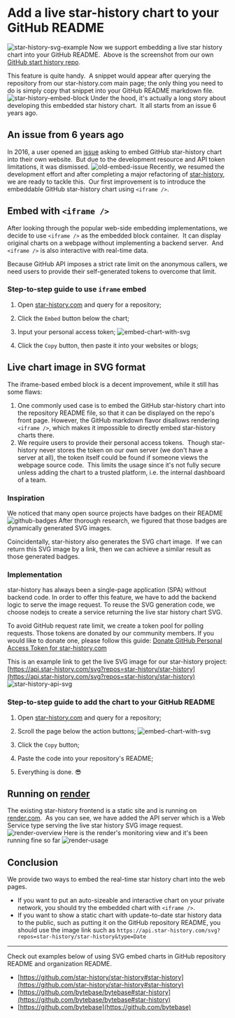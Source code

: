 # Add a live star-history chart to your GitHub README

![star-history-svg-example](/blog/assets/star-history-svg-example.png)
Now we support embedding a live star history chart into your GitHub README.  Above is the screenshot from our own [GitHub start history repo](https://github.com/star-history/star-history).

This feature is quite handy.  A snippet would appear after querying the repository from our star-history.com main page; the only thing you need to do is simply copy that snippet into your GitHub README markdown file.
![star-history-embed-block](/blog/assets/star-history-embed-block.png)
Under the hood, it's actually a long story about developing this embedded star history chart.  It all starts from an issue 6 years ago.

## An issue from 6 years ago

In 2016, a user opened an [issue](https://github.com/star-history/star-history/issues/35) asking to embed GitHub star-history chart into their own website.  But due to the development resource and API token limitations, it was dismissed.
![old-embed-issue](/blog/assets/old-embed-issue.png)
Recently, we resumed the development effort and after completing a major refactoring of [star-history](https://star-history.com/blog/introducing-the-new-star-history-com), we are ready to tackle this.  Our first improvement is to introduce the embeddable GitHub star-history chart using `<iframe />`.

## Embed with `<iframe />`

After looking through the popular web-side embedding implementations, we decide to use `<iframe />` as the embedded block container.  It can display original charts on a webpage without implementing a backend server.  And `<iframe />` is also interactive with real-time data.

Because GitHub API imposes a strict rate limit on the anonymous callers, we need users to provide their self-generated tokens to overcome that limit.

### Step-to-step guide to use `iframe` embed

1. Open [star-history.com](https://star-history.com) and query for a repository;

2. Click the `Embed` button below the chart;

3. Input your personal access token;
   ![embed-chart-with-svg](/blog/assets/embed-chart-with-iframe.png)

4. Click the `Copy` button, then paste it into your websites or blogs;

## Live chart image in SVG format

The iframe-based embed block is a decent improvement, while it still has some flaws:

1. One commonly used case is to embed the GitHub star-history chart into the repository README file, so that it can be displayed on the repo's front page. However, the GitHub markdown flavor disallows rendering `<iframe />`, which makes it impossible to directly embed star-history charts there.
2. We require users to provide their personal access tokens.  Though star-history never stores the token on our own server (we don't have a server at all), the token itself could be found if someone views the webpage source code.  This limits the usage since it's not fully secure unless adding the chart to a trusted platform, i.e. the internal dashboard of a team.

### Inspiration

We noticed that many open source projects have badges on their README
![github-badges](/blog/assets/github-badges.png)
After thorough research, we figured that those badges are dynamically generated SVG images.

Coincidentally, star-history also generates the SVG chart image.  If we can return this SVG image by a link, then we can achieve a similar result as those generated badges.

### Implementation

star-history has always been a single-page application (SPA) without backend code. In order to offer this feature, we have to add the backend logic to serve the image request. To reuse the SVG generation code, we choose nodejs to create a service returning the live star history chart SVG.

To avoid GitHub request rate limit, we create a token pool for polling requests. Those tokens are donated by our community members. If you would like to donate one, please follow this guide: [Donate GitHub Personal Access Token for star-history.com](https://github.com/star-history/star-history/wiki/Donate-your-GitHub-Personal-Access-Token)

This is an example link to get the live SVG image for our star-history project: [https://api.star-history.com/svg?repos=star-history/star-history](https://api.star-history.com/svg?repos=star-history/star-history)
![star-history-api-svg](/blog/assets/star-history-api-svg.png)

### Step-to-step guide to add the chart to your GitHub README

1. Open [star-history.com](https://star-history.com) and query for a repository;

2. Scroll the page below the action buttons;
   ![embed-chart-with-svg](/blog/assets/embed-chart-with-svg.png)
3. Click the `Copy` button;

4. Paste the code into your repository's README;

5. Everything is done. 😎

## Running on [render](http://render.com)

The existing star-history frontend is a static site and is running on [render.com](http://render.com/).  As you can see, we have added the API server which is a Web Service type serving the live star history SVG image request.
![render-overview](/blog/assets/render-overview.png)
Here is the render's monitoring view and it's been running fine so far
![render-usage](/blog/assets/render-usage.png)

## Conclusion

We provide two ways to embed the real-time star history chart into the web pages.

-   If you want to put an auto-sizeable and interactive chart on your private network, you should try the embedded chart with `<iframe />`.
-   If you want to show a static chart with update-to-date star history data to the public, such as putting it on the GitHub repository README, you should use the image link such as `https://api.star-history.com/svg?repos=star-history/star-history&type=Date`

---

Check out examples below of using SVG embed charts in GitHub repository README and organization README.

-   [https://github.com/star-history/star-history#star-history](https://github.com/star-history/star-history#star-history)
-   [https://github.com/bytebase/bytebase#star-history](https://github.com/bytebase/bytebase#star-history)
-   [https://github.com/bytebase](https://github.com/bytebase)
